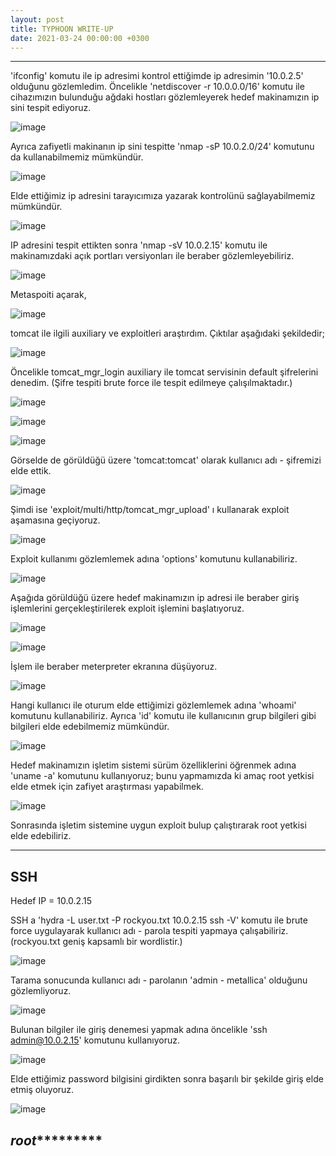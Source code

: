 ```yaml
---
layout: post
title: TYPHOON WRITE-UP
date: 2021-03-24 00:00:00 +0300
---
```



----------------------------------------------


'ifconfig' komutu ile ip adresimi kontrol ettiğimde ip adresimin '10.0.2.5' olduğunu gözlemledim. Öncelikle 'netdiscover -r 10.0.0.0/16' komutu ile cihazımızın bulunduğu ağdaki hostları gözlemleyerek hedef makinamızın ip sini tespit ediyoruz.

![image](/blog/images/tomcat/1.JPG)

Ayrıca zafiyetli makinanın ip sini tespitte 'nmap -sP 10.0.2.0/24' komutunu da kullanabilmemiz mümkündür.

![image](/blog/images/tomcat/1.1.JPG)

Elde ettiğimiz ip adresini tarayıcımıza yazarak kontrolünü sağlayabilmemiz mümkündür.

![image](/blog/images/tomcat/2.JPG)

IP adresini tespit ettikten sonra 'nmap -sV 10.0.2.15' komutu ile makinamızdaki açık portları versiyonları ile beraber gözlemleyebiliriz.

![image](/blog/images/tomcat/3.JPG)

Metaspoiti açarak,

![image](/blog/images/tomcat/4.JPG)

tomcat ile ilgili auxiliary ve exploitleri araştırdım. Çıktılar aşağıdaki şekildedir;

![image](/blog/images/tomcat/5.JPG)

Öncelikle tomcat_mgr_login auxiliary ile tomcat servisinin default şifrelerini denedim. (Şifre tespiti brute force ile tespit edilmeye çalışılmaktadır.)

![image](/blog/images/tomcat/6.JPG)

![image](/blog/images/tomcat/7.JPG)

![image](/blog/images/tomcat/8.JPG)

Görselde de görüldüğü üzere 'tomcat:tomcat' olarak kullanıcı adı - şifremizi elde ettik.

![image](/blog/images/tomcat/9.JPG)

Şimdi ise 'exploit/multi/http/tomcat_mgr_upload' ı kullanarak exploit aşamasına geçiyoruz.

![image](/blog/images/tomcat/10.JPG)

Exploit kullanımı gözlemlemek adına 'options' komutunu kullanabiliriz.

![image](/blog/images/tomcat/11.JPG)

Aşağıda görüldüğü üzere hedef makinamızın ip adresi ile beraber giriş işlemlerini gerçekleştirilerek exploit işlemini başlatıyoruz.

![image](/blog/images/tomcat/12.1.JPG)

![image](/blog/images/tomcat/12.2.JPG)

İşlem ile beraber meterpreter ekranına düşüyoruz.

![image](/blog/images/tomcat/13.JPG)

Hangi kullanıcı ile oturum elde ettiğimizi gözlemlemek adına 'whoami' komutunu kullanabiliriz.
Ayrıca 'id' komutu ile kullanıcının grup bilgileri gibi bilgileri elde edebilmemiz mümkündür.

![image](/blog/images/tomcat/15.JPG)

Hedef makinamızın işletim sistemi sürüm özelliklerini öğrenmek adına 'uname -a' komutunu kullanıyoruz; bunu yapmamızda ki amaç root yetkisi elde etmek için zafiyet araştırması yapabilmek.

![image](/blog/images/tomcat/16.JPG)

Sonrasında işletim sistemine uygun exploit bulup çalıştırarak root yetkisi elde edebiliriz.

------------------------------------------------------------------------------------------------------------

## SSH

Hedef IP = 10.0.2.15

SSH a 'hydra -L user.txt -P rockyou.txt 10.0.2.15 ssh -V' komutu ile brute force uygulayarak kullanıcı adı - parola tespiti yapmaya çalışabiliriz. (rockyou.txt geniş kapsamlı bir wordlistir.)

![image](/blog/images/tomcat/ssh/1.JPG)

Tarama sonucunda kullanıcı adı - parolanın 'admin - metallica' olduğunu gözlemliyoruz.

![image](/blog/images/tomcat/ssh/2.JPG)

Bulunan bilgiler ile giriş denemesi yapmak adına öncelikle 'ssh admin@10.0.2.15' komutunu kullanıyoruz.

![image](/blog/images/tomcat/ssh/3.1.JPG)

Elde ettiğimiz password bilgisini girdikten sonra başarılı bir şekilde giriş elde etmiş oluyoruz.

![image](/blog/images/tomcat/ssh/3.2.JPG)

*******************************root****************************************
------------------------------------------------------------------------------------------------------------


